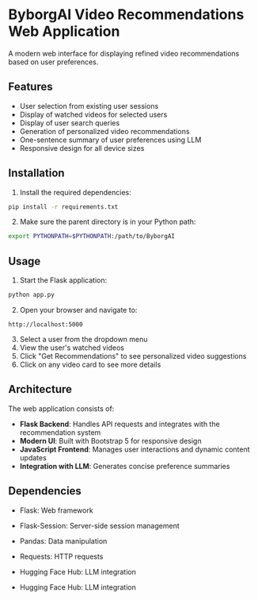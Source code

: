 # ByborgAI Video Recommendations Web Application

A modern web interface for displaying refined video recommendations based on user preferences.

## Features

- User selection from existing user sessions
- Display of watched videos for selected users
- Display of user search queries
- Generation of personalized video recommendations
- One-sentence summary of user preferences using LLM
- Responsive design for all device sizes

## Installation

1. Install the required dependencies:

```bash
pip install -r requirements.txt
```

2. Make sure the parent directory is in your Python path:

```bash
export PYTHONPATH=$PYTHONPATH:/path/to/ByborgAI
```

## Usage

1. Start the Flask application:

```bash
python app.py
```

2. Open your browser and navigate to:

```
http://localhost:5000
```

3. Select a user from the dropdown menu
4. View the user's watched videos
5. Click "Get Recommendations" to see personalized video suggestions
6. Click on any video card to see more details

## Architecture

The web application consists of:

- **Flask Backend**: Handles API requests and integrates with the recommendation system
- **Modern UI**: Built with Bootstrap 5 for responsive design
- **JavaScript Frontend**: Manages user interactions and dynamic content updates
- **Integration with LLM**: Generates concise preference summaries

## Dependencies

- Flask: Web framework
- Flask-Session: Server-side session management
- Pandas: Data manipulation
- Requests: HTTP requests
- Hugging Face Hub: LLM integration 

- Hugging Face Hub: LLM integration 